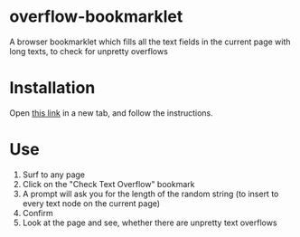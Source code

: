 # overflow-bookmarklet
A browser bookmarklet which fills all the text fields in the current page with long texts, to check for unpretty overflows

# Installation
Open [this link](https://ramtob.000webhostapp.com/install-bookmarklet.html) in a new tab, and follow the instructions.

# Use
1. Surf to any page
2. Click on the "Check Text Overflow" bookmark
3. A prompt will ask you for the length of the random string (to insert to every text node on the current page)
4. Confirm
5. Look at the page and see, whether there are unpretty text overflows
